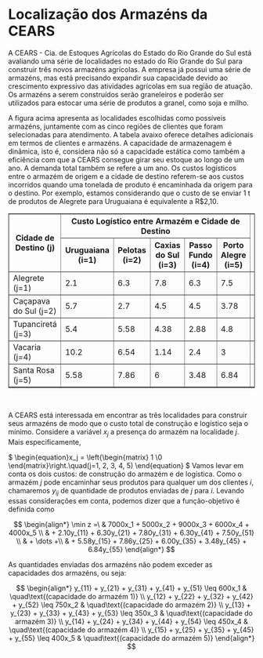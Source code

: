 # Localização dos Armazéns da CEARS

A CEARS - Cia. de Estoques Agrícolas do Estado do Rio Grande do Sul está avaliando uma série de localidades no estado do Rio Grande do Sul para construir três novos armazéns agrícolas. A empresa já possui uma série de armazéns, mas está precisando expandir sua capacidade devido ao crescimento expressivo das atividades agrícolas em sua região de atuação. Os armazéns a serem construídos serão graneleiros e poderão ser utilizados para estocar uma série de produtos a granel, como soja e milho.  
  
A figura acima apresenta as localidades escolhidas como possíveis armazéns, juntamente com as cinco regiões de clientes que foram selecionadas para atendimento. A tabela avaixo oferece detalhes adicionais em termos de clientes e armazéns. A capacidade de armazenagem é dinâmica, isto é, considera não só a capacidade estática como também a eficiência com que a CEARS consegue girar seu estoque ao longo de um ano. A demanda total também se refere a um ano. Os custos logísticos entre o armazém de origem e a cidade de destino referem-se aos custos incorridos quando uma tonelada de produto é encaminhada da origem para o destino. Por exemplo, estamos considerando que o custo de se enviar 1 t de produtos de Alegrete para Uruguaiana é equivalente a R$2,10.

<table border="1">
  <thead>
    <tr>
      <th rowspan="2">Cidade de Destino (j)</th>
      <th colspan="5">Custo Logístico entre Armazém e Cidade de Destino</th>
      <th rowspan="2">Capacidade Potencial</th>
      <th rowspan="2">Custo de Construção</th>
    </tr>
    <tr>
      <th>Uruguaiana (i=1)</th>
      <th>Pelotas (i=2)</th>
      <th>Caxias do Sul (i=3)</th>
      <th>Passo Fundo (i=4)</th>
      <th>Porto Alegre (i=5)</th>
    </tr>
  </thead>
  <tbody>
    <tr>
      <td>Alegrete (j=1)</td>
      <td>2.1</td>
      <td>6.3</td>
      <td>7.8</td>
      <td>6.3</td>
      <td>7.5</td>
      <td>7000</td>
      <td>600</td>
    </tr>
    <tr>
      <td>Caçapava do Sul (j=2)</td>
      <td>5.7</td>
      <td>2.7</td>
      <td>4.5</td>
      <td>4.5</td>
      <td>3.78</td>
      <td>5000</td>
      <td>750</td>
    </tr>
    <tr>
      <td>Tupanciretá (j=3)</td>
      <td>5.4</td>
      <td>5.58</td>
      <td>4.38</td>
      <td>2.88</td>
      <td>4.8</td>
      <td>9000</td>
      <td>350</td>
    </tr>
    <tr>
      <td>Vacaria (j=4)</td>
      <td>10.2</td>
      <td>6.54</td>
      <td>1.14</td>
      <td>2.4</td>
      <td>3</td>
      <td>6000</td>
      <td>450</td>
    </tr>
    <tr>
      <td>Santa Rosa (j=5)</td>
      <td>5.58</td>
      <td>7.86</td>
      <td>6</td>
      <td>3.48</td>
      <td>6.84</td>
      <td>4000</td>
      <td>400</td>
    </tr>
  </tbody>
</table>
</br>  

A CEARS está interessada em encontrar as três localidades para construir seus armazéns de modo que o custo total de construção e logístico seja o mínimo. Considere a variável $x_j$ a presença do armazém na localidade $j$. Mais especificamente,

$
\begin{equation}x_j = \left\{\begin{matrix}
1 \\0
\end{matrix}\right.\quad(j=1, 2, 3, 4, 5)
\end{equation}
$
Vamos levar em conta os dois custos: de construção do armazém e de logística. Como o armazém $j$ pode encaminhar seus produtos para qualquer um dos clientes $i$, chamaremos $y_{ij}$ de quantidade de produtos enviadas de $j$ para $i$. Levando essas considerações em conta, podemos dizer que a função-objetivo é definida como

$$
\begin{align*}
\min z =\ & 7000x_1 + 5000x_2 + 9000x_3 + 6000x_4 + 4000x_5 \\
& + 2.10y_{11} + 6.30y_{21} + 7.80y_{31} + 6.30y_{41} + 7.50y_{51} \\
& + \dots +\\
& + 5.58y_{15} + 7.86y_{25} + 6.00y_{35} + 3.48y_{45} + 6.84y_{55}
\end{align*}
$$

As quantidades enviadas dos armazéns não podem exceder as capacidades dos armazéns, ou seja:

$$
\begin{align*}
y_{11} + y_{21} + y_{31} + y_{41} + y_{51} \leq 600x_1 & \quad\text{(capacidade do armazém 1)} \\
y_{12} + y_{22} + y_{32} + y_{42} + y_{52} \leq 750x_2 & \quad\text{(capacidade do armazém 2)} \\
y_{13} + y_{23} + y_{33} + y_{43} + y_{53} \leq 350x_3 & \quad\text{(capacidade do armazém 3)} \\
y_{14} + y_{24} + y_{34} + y_{44} + y_{54} \leq 450x_4 & \quad\text{(capacidade do armazém 4)} \\
y_{15} + y_{25} + y_{35} + y_{45} + y_{55} \leq 400x_5 & \quad\text{(capacidade do armazém 5)}
\end{align*}
$$
